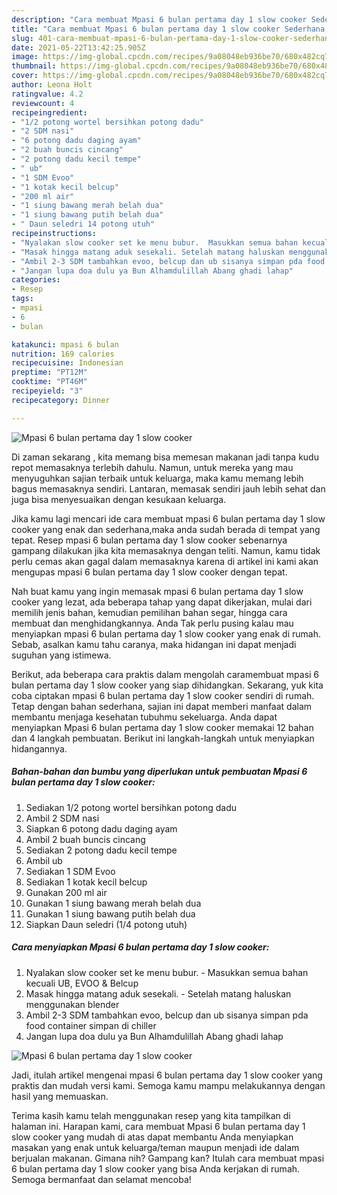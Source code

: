 ```yaml
---
description: "Cara membuat Mpasi 6 bulan pertama day 1 slow cooker Sederhana Untuk Jualan"
title: "Cara membuat Mpasi 6 bulan pertama day 1 slow cooker Sederhana Untuk Jualan"
slug: 401-cara-membuat-mpasi-6-bulan-pertama-day-1-slow-cooker-sederhana-untuk-jualan
date: 2021-05-22T13:42:25.905Z
image: https://img-global.cpcdn.com/recipes/9a08048eb936be70/680x482cq70/mpasi-6-bulan-pertama-day-1-slow-cooker-foto-resep-utama.jpg
thumbnail: https://img-global.cpcdn.com/recipes/9a08048eb936be70/680x482cq70/mpasi-6-bulan-pertama-day-1-slow-cooker-foto-resep-utama.jpg
cover: https://img-global.cpcdn.com/recipes/9a08048eb936be70/680x482cq70/mpasi-6-bulan-pertama-day-1-slow-cooker-foto-resep-utama.jpg
author: Leona Holt
ratingvalue: 4.2
reviewcount: 4
recipeingredient:
- "1/2 potong wortel bersihkan potong dadu"
- "2 SDM nasi"
- "6 potong dadu daging ayam"
- "2 buah buncis cincang"
- "2 potong dadu kecil tempe"
- " ub"
- "1 SDM Evoo"
- "1 kotak kecil belcup"
- "200 ml air"
- "1 siung bawang merah belah dua"
- "1 siung bawang putih belah dua"
- " Daun seledri 14 potong utuh"
recipeinstructions:
- "Nyalakan slow cooker set ke menu bubur.  Masukkan semua bahan kecuali UB, EVOO &amp; Belcup"
- "Masak hingga matang aduk sesekali. Setelah matang haluskan menggunakan blender"
- "Ambil 2-3 SDM tambahkan evoo, belcup dan ub sisanya simpan pda food container simpan di chiller"
- "Jangan lupa doa dulu ya Bun Alhamdulillah Abang ghadi lahap"
categories:
- Resep
tags:
- mpasi
- 6
- bulan

katakunci: mpasi 6 bulan 
nutrition: 169 calories
recipecuisine: Indonesian
preptime: "PT12M"
cooktime: "PT46M"
recipeyield: "3"
recipecategory: Dinner

---
```



![Mpasi 6 bulan pertama day 1 slow cooker](https://img-global.cpcdn.com/recipes/9a08048eb936be70/680x482cq70/mpasi-6-bulan-pertama-day-1-slow-cooker-foto-resep-utama.jpg)

Di zaman  sekarang , kita memang bisa memesan makanan jadi tanpa kudu repot memasaknya terlebih dahulu. Namun, untuk mereka yang mau menyuguhkan sajian terbaik untuk keluarga, maka kamu memang lebih bagus memasaknya sendiri. Lantaran, memasak sendiri jauh lebih sehat dan juga bisa menyesuaikan dengan kesukaan keluarga.

Jika kamu lagi mencari ide cara membuat mpasi 6 bulan pertama day 1 slow cooker yang enak dan sederhana,maka anda sudah berada di tempat yang tepat. Resep mpasi 6 bulan pertama day 1 slow cooker  sebenarnya gampang dilakukan jika kita memasaknya dengan teliti. Namun, kamu tidak perlu cemas akan gagal dalam memasaknya 
karena di artikel ini kami akan mengupas mpasi 6 bulan pertama day 1 slow cooker dengan tepat.  



Nah buat kamu yang ingin memasak mpasi 6 bulan pertama day 1 slow cooker yang lezat, ada beberapa tahap yang dapat dikerjakan, mulai dari memilih jenis bahan, kemudian pemilihan bahan segar, hingga cara membuat dan menghidangkannya. Anda Tak perlu pusing kalau mau menyiapkan mpasi 6 bulan pertama day 1 slow cooker yang enak di rumah. Sebab, asalkan kamu  tahu caranya, maka hidangan ini dapat menjadi suguhan yang istimewa.

Berikut, ada beberapa cara praktis  dalam mengolah caramembuat mpasi 6 bulan pertama day 1 slow cooker yang siap dihidangkan. Sekarang, yuk kita coba ciptakan mpasi 6 bulan pertama day 1 slow cooker sendiri di rumah. Tetap dengan bahan sederhana, sajian ini dapat memberi manfaat dalam membantu menjaga kesehatan tubuhmu sekeluarga. Anda dapat menyiapkan Mpasi 6 bulan pertama day 1 slow cooker memakai 12 bahan dan 4 langkah pembuatan. Berikut ini langkah-langkah untuk menyiapkan hidangannya.

<!--inarticleads1-->

##### Bahan-bahan dan bumbu yang diperlukan untuk pembuatan Mpasi 6 bulan pertama day 1 slow cooker:

1. Sediakan 1/2 potong wortel bersihkan potong dadu
1. Ambil 2 SDM nasi
1. Siapkan 6 potong dadu daging ayam
1. Ambil 2 buah buncis cincang
1. Sediakan 2 potong dadu kecil tempe
1. Ambil  ub
1. Sediakan 1 SDM Evoo
1. Sediakan 1 kotak kecil belcup
1. Gunakan 200 ml air
1. Gunakan 1 siung bawang merah belah dua
1. Gunakan 1 siung bawang putih belah dua
1. Siapkan  Daun seledri (1/4 potong utuh)




<!--inarticleads2-->

##### Cara menyiapkan Mpasi 6 bulan pertama day 1 slow cooker:

1. Nyalakan slow cooker set ke menu bubur.  - Masukkan semua bahan kecuali UB, EVOO &amp; Belcup
1. Masak hingga matang aduk sesekali. - Setelah matang haluskan menggunakan blender
1. Ambil 2-3 SDM tambahkan evoo, belcup dan ub sisanya simpan pda food container simpan di chiller
1. Jangan lupa doa dulu ya Bun Alhamdulillah Abang ghadi lahap
<img src="//assets-global.cpcdn.com/assets/icons/button_play-2c75c40dde080a61004c1f40b05d8f140eaff45d7e9e6481dc71c63d2e7c4909.png" alt="Mpasi 6 bulan pertama day 1 slow cooker">



Jadi, itulah artikel mengenai  mpasi 6 bulan pertama day 1 slow cooker  yang praktis dan mudah versi kami. Semoga kamu mampu melakukannya dengan hasil yang memuaskan. 

Terima kasih kamu telah menggunakan resep yang kita tampilkan di halaman ini. Harapan kami, cara membuat  Mpasi 6 bulan pertama day 1 slow cooker yang mudah di atas dapat membantu Anda menyiapkan masakan yang enak untuk keluarga/teman maupun menjadi ide dalam berjualan makanan. Gimana nih? Gampang kan? Itulah cara membuat mpasi 6 bulan pertama day 1 slow cooker yang bisa Anda kerjakan di rumah. Semoga bermanfaat dan selamat mencoba!

